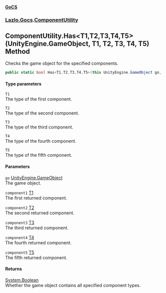 #### [GoCS](./index.md 'index')
### [Lazlo.Gocs](./Lazlo-Gocs.md 'Lazlo.Gocs').[ComponentUtility](./Lazlo-Gocs-ComponentUtility.md 'Lazlo.Gocs.ComponentUtility')
## ComponentUtility.Has&lt;T1,T2,T3,T4,T5&gt;(UnityEngine.GameObject, T1, T2, T3, T4, T5) Method
Checks the game object for the specified components.  
```C#
public static bool Has<T1,T2,T3,T4,T5>(this UnityEngine.GameObject go, out T1 component1, out T2 component2, out T3 component3, out T4 component4, out T5 component5);
```
#### Type parameters
<a name='Lazlo-Gocs-ComponentUtility-Has-T1_T2_T3_T4_T5-(UnityEngine-GameObject_T1_T2_T3_T4_T5)-T1'></a>
`T1`  
The type of the first component.  
  
<a name='Lazlo-Gocs-ComponentUtility-Has-T1_T2_T3_T4_T5-(UnityEngine-GameObject_T1_T2_T3_T4_T5)-T2'></a>
`T2`  
The type of the second component.  
  
<a name='Lazlo-Gocs-ComponentUtility-Has-T1_T2_T3_T4_T5-(UnityEngine-GameObject_T1_T2_T3_T4_T5)-T3'></a>
`T3`  
The type of the third component.  
  
<a name='Lazlo-Gocs-ComponentUtility-Has-T1_T2_T3_T4_T5-(UnityEngine-GameObject_T1_T2_T3_T4_T5)-T4'></a>
`T4`  
The type of the fourth component.  
  
<a name='Lazlo-Gocs-ComponentUtility-Has-T1_T2_T3_T4_T5-(UnityEngine-GameObject_T1_T2_T3_T4_T5)-T5'></a>
`T5`  
The type of the fifth component.  
  
#### Parameters
<a name='Lazlo-Gocs-ComponentUtility-Has-T1_T2_T3_T4_T5-(UnityEngine-GameObject_T1_T2_T3_T4_T5)-go'></a>
`go` [UnityEngine.GameObject](https://docs.microsoft.com/en-us/dotnet/api/UnityEngine.GameObject 'UnityEngine.GameObject')  
The game object.  
  
<a name='Lazlo-Gocs-ComponentUtility-Has-T1_T2_T3_T4_T5-(UnityEngine-GameObject_T1_T2_T3_T4_T5)-component1'></a>
`component1` [T1](#Lazlo-Gocs-ComponentUtility-Has-T1_T2_T3_T4_T5-(UnityEngine-GameObject_T1_T2_T3_T4_T5)-T1 'Lazlo.Gocs.ComponentUtility.Has&lt;T1,T2,T3,T4,T5&gt;(UnityEngine.GameObject, T1, T2, T3, T4, T5).T1')  
The first returned component.  
  
<a name='Lazlo-Gocs-ComponentUtility-Has-T1_T2_T3_T4_T5-(UnityEngine-GameObject_T1_T2_T3_T4_T5)-component2'></a>
`component2` [T2](#Lazlo-Gocs-ComponentUtility-Has-T1_T2_T3_T4_T5-(UnityEngine-GameObject_T1_T2_T3_T4_T5)-T2 'Lazlo.Gocs.ComponentUtility.Has&lt;T1,T2,T3,T4,T5&gt;(UnityEngine.GameObject, T1, T2, T3, T4, T5).T2')  
The second returned component.  
  
<a name='Lazlo-Gocs-ComponentUtility-Has-T1_T2_T3_T4_T5-(UnityEngine-GameObject_T1_T2_T3_T4_T5)-component3'></a>
`component3` [T3](#Lazlo-Gocs-ComponentUtility-Has-T1_T2_T3_T4_T5-(UnityEngine-GameObject_T1_T2_T3_T4_T5)-T3 'Lazlo.Gocs.ComponentUtility.Has&lt;T1,T2,T3,T4,T5&gt;(UnityEngine.GameObject, T1, T2, T3, T4, T5).T3')  
The third returned component.  
  
<a name='Lazlo-Gocs-ComponentUtility-Has-T1_T2_T3_T4_T5-(UnityEngine-GameObject_T1_T2_T3_T4_T5)-component4'></a>
`component4` [T4](#Lazlo-Gocs-ComponentUtility-Has-T1_T2_T3_T4_T5-(UnityEngine-GameObject_T1_T2_T3_T4_T5)-T4 'Lazlo.Gocs.ComponentUtility.Has&lt;T1,T2,T3,T4,T5&gt;(UnityEngine.GameObject, T1, T2, T3, T4, T5).T4')  
The fourth returned component.  
  
<a name='Lazlo-Gocs-ComponentUtility-Has-T1_T2_T3_T4_T5-(UnityEngine-GameObject_T1_T2_T3_T4_T5)-component5'></a>
`component5` [T5](#Lazlo-Gocs-ComponentUtility-Has-T1_T2_T3_T4_T5-(UnityEngine-GameObject_T1_T2_T3_T4_T5)-T5 'Lazlo.Gocs.ComponentUtility.Has&lt;T1,T2,T3,T4,T5&gt;(UnityEngine.GameObject, T1, T2, T3, T4, T5).T5')  
The fifth returned component.  
  
#### Returns
[System.Boolean](https://docs.microsoft.com/en-us/dotnet/api/System.Boolean 'System.Boolean')  
Whether the game object contains all specified component types.  
